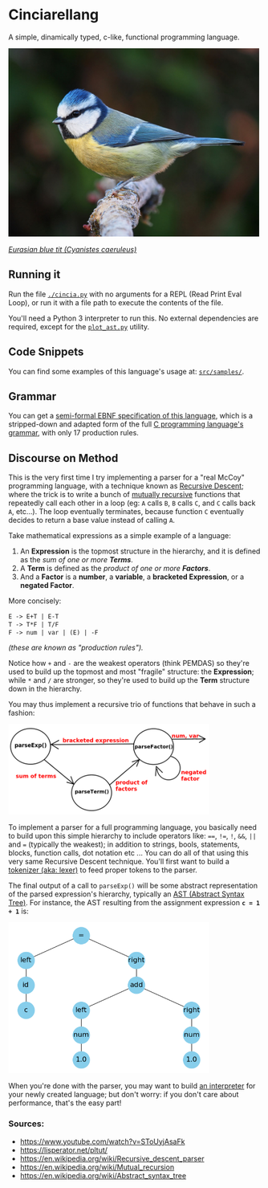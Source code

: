# Cinciarellang

A simple, dinamically typed, c-like, functional programming language.

<a href="https://en.wikipedia.org/wiki/Eurasian_blue_tit" title="Eurasian blue tit (Cyanistes caeruleus)">
  <img src="docs/res/cinciarella.jpg" width="500" />
</a>

<a style="font-style : italic;" href="https://en.wikipedia.org/wiki/Eurasian_blue_tit">Eurasian blue tit (Cyanistes caeruleus)</a>

## Running it

Run the file [`./cincia.py`](src/cincia.py) with no arguments for a REPL (Read Print Eval Loop), or run it with a file path to execute the contents of the file.

You'll need a Python 3 interpreter to run this. No external dependencies are required, except for the [`plot_ast.py`](src/plot_ast.py) utility.


## Code Snippets

You can find some examples of this language's usage at: [`src/samples/`](src/samples/README.md).

## Grammar

You can get a [semi-formal EBNF specification of this language](docs/grammar.txt), which is a stripped-down and adapted form of the full <a href="https://cs.wmich.edu/~gupta/teaching/cs4850/sumII06/The%20syntax%20of%20C%20in%20Backus-Naur%20form.htm">C programming language's grammar</a>, with only 17 production rules.



## Discourse on Method

This is the very first time I try implementing a parser for a "real McCoy" programming language, with a technique known as <a href="https://en.wikipedia.org/wiki/Recursive_descent_parser">Recursive Descent</a>; where the trick is to write a bunch of <a href="https://en.wikipedia.org/wiki/Mutual_recursion">mutually recursive</a> functions that repeatedly call each other in a loop (eg: `A` calls `B`, `B` calls `C`, and `C` calls back `A`, etc...). The loop eventually terminates, because function `C` eventually decides to return a base value instead of calling `A`. 


Take mathematical expressions as a simple example of a language:

1. An **Expression** is the topmost structure in the hierarchy, and it is defined as the *sum of one or more **Terms***.
2. A **Term** is defined as the *product of one or more **Factors***.
3. And a **Factor** is a **number**, a **variable**, a **bracketed Expression**, or a **negated Factor**. 

More concisely:

```
E -> E+T | E-T
T -> T*F | T/F
F -> num | var | (E) | -F
```
*(these are known as "production rules").*

Notice how `+` and `-` are the weakest operators (think PEMDAS) so they're used to build up the topmost and most "fragile" structure: the **Expression**; while `*` and `/` are stronger, so they're used to build up the **Term** structure down in the hierarchy.

You may thus implement a recursive trio of functions that behave in such a fashion:

<img src="docs/res/calls-graph.png" width="400"/>


To implement a parser for a full programming language, you basically need to build upon this simple hierarchy to include operators like: `==`, `!=`, `!`, `&&`, `||` and `=` (typically the weakest); in addition to strings, bools, statements, blocks, function calls, dot notation etc ... You can do all of that using this very same Recursive Descent technique. You'll first want to build a [tokenizer (aka: lexer)](src/compiler/token_stream.py) to feed proper tokens to the parser.


The final output of a call to `parseExp()` will be some abstract representation of the parsed expression's hierarchy, typically an <a href="https://en.wikipedia.org/wiki/Abstract_syntax_tree">AST (Abstract Syntax Tree)</a>. For instance, the AST resulting from the assignment expression **`c = 1 + 1`** is:

<img src="docs/res/ast-example.png" width="400" />


When you're done with the parser, you may want to build [an interpreter](src/runtime/runtime.py) for your newly created language; but don't worry: if you don't care about performance, that's the easy part! 



### Sources:
* https://www.youtube.com/watch?v=SToUyjAsaFk
* https://lisperator.net/pltut/
* https://en.wikipedia.org/wiki/Recursive_descent_parser
* https://en.wikipedia.org/wiki/Mutual_recursion
* https://en.wikipedia.org/wiki/Abstract_syntax_tree




